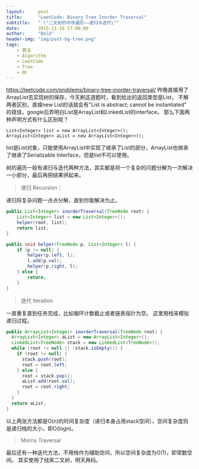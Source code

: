 ```yaml
---
layout:     post
title:      "LeetCode: Binary Tree Inorder Traversal"
subtitle:   " \"二叉树的中序遍历——递归与迭代\""
date:       2015-11-18 17:00:00
author:     "Beld"
header-img: "img/post-bg-tree.png"
tags:
    - 算法
    - Algorithm
    - LeetCode
    - Tree
    - 树
---
```


  https://leetcode.com/problems/binary-tree-inorder-traversal/
  昨晚直接用了ArrayList去实现树的保存，今天刷这道题时，看到给出的返回类型是List<Integer>，
不解两者区别，直接new List<Integer>的话就会有\"List is abstract; cannot be instantiated\"
的错误，google后弄明白List是ArrayList和LinkedList的interface。
那么下面两种声明方式有什么区别呢？

    List<Integer> list = new ArrayList<Integer>();
    ArrayList<Integer> aList = new ArrayList<Integer>();


list是List对象，只能使用ArrayList中实现了继承了List的部分，ArrayList也继承了继承了Serializable Interface，但是list不可以使用。

树的遍历一般有递归与迭代两种方法，其实都是将一个复杂的问题分解为一次解决一小部分，最后再把结果拼起来。


> 递归 Recursion：

递归将复杂问题一点点分解，直到你能解决为止。

```java
public List<Integer> inorderTraversal(TreeNode root) {
    List<Integer> list = new List<Integer>();
    helper(root, list);
    return list;
}

public void helper(TreeNode p, List<Integer> l) {
    if (p != null) {
        helper(p.left, l);
        l.add(p.val);
        helper(p.right, l);
    } else {
        return;
    }       
}
```
> 迭代 Iteration

一直重复直到任务完成，比如循环计数截止或者链表指针为空。
这里用栈来模拟递归过程。

```java
public ArrayList<Integer> inorderTraversal(TreeNode root) {
  ArrayList<Integer> aList = new ArrayList<Integer>();
  LinkedList<TreeNode> stack = new LinkedList<TreeNode>();
  while (root != null || !stack.isEmpty()) {
    if (root != null) {
      stack.push(root);
      root = root.left;
    } else {
      root = stack.pop();
      aList.add(root.val);
      root = root.right;
    }
  }
  return aList;
}
```

以上两张方法都是O(n)的时间复杂度（递归本身占用stack空间），空间复杂度则是递归栈的大小，即O(logn)。

> Morris Traversal

最后还有一种迭代方法，不用栈作为辅助空间，所以空间复杂度为O(1)，即常数空间。
其实使用了线索二叉树，明天再码。
